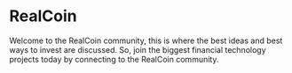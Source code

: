 # RealCoin
Welcome to the RealCoin community, this is where the best ideas and best ways to invest are discussed. So, join the biggest financial technology projects today by connecting to the RealCoin community.
